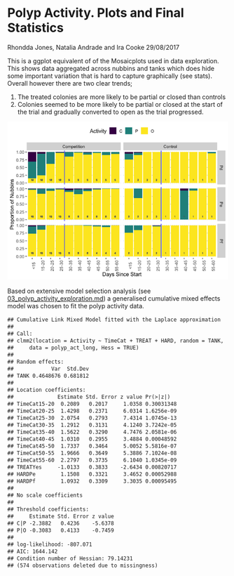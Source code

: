 Polyp Activity. Plots and Final Statistics
================
Rhondda Jones, Natalia Andrade and Ira Cooke
29/08/2017

This is a ggplot equivalent of of the Mosaicplots used in data
exploration. This shows data aggregated across nubbins and tanks which
does hide some important variation that is hard to capture graphically
(see stats). Overall however there are two clear trends;

1.  The treated colonies are more likely to be partial or closed than
    controls
2.  Colonies seemed to be more likely to be partial or closed at the
    start of the trial and gradually converted to open as the trial
    progressed.

![](04_polyp_activity_files/figure-gfm/unnamed-chunk-2-1.png)<!-- -->

Based on extensive model selection analysis (see
[03\_polyp\_activity\_exploration.md](03_polyp_activity_exploration.md))
a generalised cumulative mixed effects model was chosen to fit the polyp
activity data.

    ## Cumulative Link Mixed Model fitted with the Laplace approximation
    ## 
    ## Call:
    ## clmm2(location = Activity ~ TimeCat + TREAT + HARD, random = TANK, 
    ##     data = polyp_act_long, Hess = TRUE)
    ## 
    ## Random effects:
    ##            Var  Std.Dev
    ## TANK 0.4648676 0.681812
    ## 
    ## Location coefficients:
    ##              Estimate Std. Error z value Pr(>|z|)  
    ## TimeCat15-20  0.2089   0.2017     1.0358 0.30031348
    ## TimeCat20-25  1.4298   0.2371     6.0314 1.6256e-09
    ## TimeCat25-30  2.0754   0.2793     7.4314 1.0745e-13
    ## TimeCat30-35  1.2912   0.3131     4.1240 3.7242e-05
    ## TimeCat35-40  1.5622   0.3290     4.7476 2.0581e-06
    ## TimeCat40-45  1.0310   0.2955     3.4884 0.00048592
    ## TimeCat45-50  1.7337   0.3464     5.0052 5.5816e-07
    ## TimeCat50-55  1.9666   0.3649     5.3886 7.1024e-08
    ## TimeCat55-60  2.2797   0.3735     6.1040 1.0345e-09
    ## TREATYes     -1.0133   0.3833    -2.6434 0.00820717
    ## HARDPe        1.1508   0.3321     3.4652 0.00052988
    ## HARDPf        1.0932   0.3309     3.3035 0.00095495
    ## 
    ## No scale coefficients
    ## 
    ## Threshold coefficients:
    ##     Estimate Std. Error z value
    ## C|P -2.3882   0.4236    -5.6378
    ## P|O -0.3083   0.4133    -0.7459
    ## 
    ## log-likelihood: -807.071 
    ## AIC: 1644.142 
    ## Condition number of Hessian: 79.14231 
    ## (574 observations deleted due to missingness)
